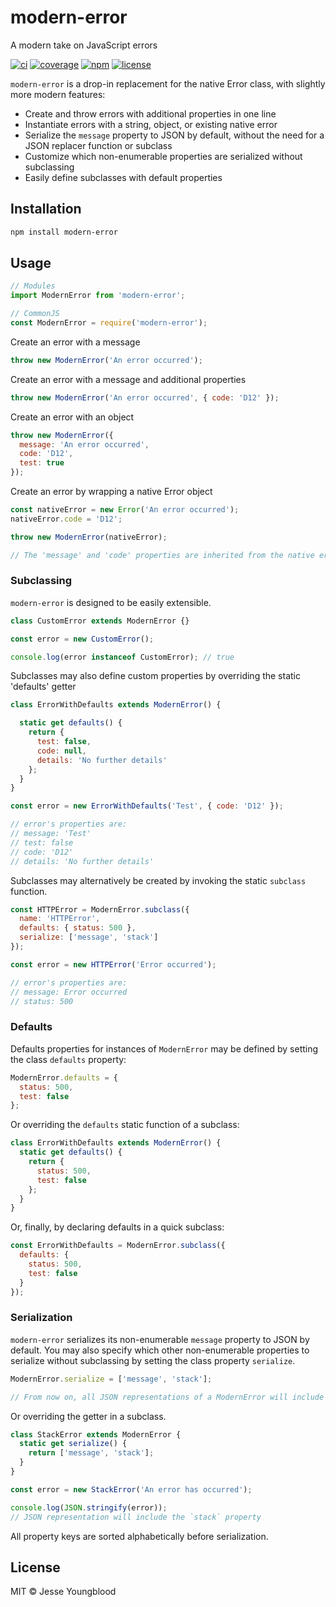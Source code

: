 # modern-error

A modern take on JavaScript errors

[![ci](https://github.com/jessety/modern-error/workflows/ci/badge.svg)](https://github.com/jessety/modern-error/actions)
[![coverage](https://codecov.io/gh/jessety/modern-error/branch/main/graph/badge.svg?token=MDlKWUh5o9)](https://codecov.io/gh/jessety/modern-error)
[![npm](https://img.shields.io/npm/v/modern-error.svg)](https://www.npmjs.com/package/modern-error)
[![license](https://img.shields.io/github/license/jessety/modern-error.svg)](https://github.com/jessety/modern-error/blob/master/LICENSE)

`modern-error` is a drop-in replacement for the native Error class, with slightly more modern features:

- Create and throw errors with additional properties in one line
- Instantiate errors with a string, object, or existing native error
- Serialize the `message` property to JSON by default, without the need for a JSON replacer function or subclass
- Customize which non-enumerable properties are serialized without subclassing
- Easily define subclasses with default properties

## Installation

```bash
npm install modern-error
```

## Usage

```javascript
// Modules
import ModernError from 'modern-error';

// CommonJS
const ModernError = require('modern-error');
```

Create an error with a message

```javascript
throw new ModernError('An error occurred');
```

Create an error with a message and additional properties

```javascript
throw new ModernError('An error occurred', { code: 'D12' });
```

Create an error with an object

```javascript
throw new ModernError({
  message: 'An error occurred',
  code: 'D12',
  test: true
});
```

Create an error by wrapping a native Error object

```javascript
const nativeError = new Error('An error occurred');
nativeError.code = 'D12';

throw new ModernError(nativeError);

// The 'message' and 'code' properties are inherited from the native error object
```

### Subclassing

`modern-error` is designed to be easily extensible.

```javascript
class CustomError extends ModernError {}

const error = new CustomError();

console.log(error instanceof CustomError); // true
```

Subclasses may also define custom properties by overriding the static 'defaults' getter

```javascript
class ErrorWithDefaults extends ModernError() {

  static get defaults() {
    return {
      test: false,
      code: null,
      details: 'No further details'
    };
  }
}

const error = new ErrorWithDefaults('Test', { code: 'D12' });

// error's properties are:
// message: 'Test'
// test: false
// code: 'D12'
// details: 'No further details'
```

Subclasses may alternatively be created by invoking the static `subclass` function.

```javascript
const HTTPError = ModernError.subclass({
  name: 'HTTPError',
  defaults: { status: 500 },
  serialize: ['message', 'stack']
});

const error = new HTTPError('Error occurred');

// error's properties are:
// message: Error occurred
// status: 500
```

### Defaults

Defaults properties for instances of `ModernError` may be defined by setting the class `defaults` property:

```javascript
ModernError.defaults = {
  status: 500,
  test: false
};
```

Or overriding the `defaults` static function of a subclass:

```javascript
class ErrorWithDefaults extends ModernError() {
  static get defaults() {
    return {
      status: 500,
      test: false
    };
  }
}
```

Or, finally, by declaring defaults in a quick subclass:

```javascript
const ErrorWithDefaults = ModernError.subclass({
  defaults: {
    status: 500,
    test: false
  }
});
```

### Serialization

`modern-error` serializes its non-enumerable `message` property to JSON by default. You may also specify which other non-enumerable properties to serialize without subclassing by setting the class property `serialize`.

```javascript
ModernError.serialize = ['message', 'stack'];

// From now on, all JSON representations of a ModernError will include the `stack` property
```

Or overriding the getter in a subclass.

```javascript
class StackError extends ModernError {
  static get serialize() {
    return ['message', 'stack'];
  }
}

const error = new StackError('An error has occurred');

console.log(JSON.stringify(error));
// JSON representation will include the `stack` property
```

All property keys are sorted alphabetically before serialization.

## License

MIT © Jesse Youngblood
